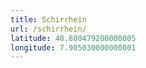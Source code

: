 ```yaml
---
title: Schirrhein
url: /schirrhein/
latitude: 48.800479200000005
longitude: 7.905030000000001
---
```

